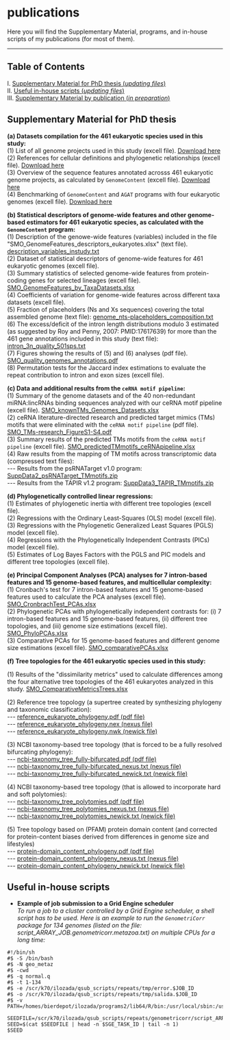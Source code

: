 # publications
Here you will find the Supplementary Material, programs, and in-house scripts of my publications (for most of them).


___

Table of Contents
-----------------

I. [Supplementary Material for PhD thesis (*updating files*)](#pdhsm) \
II. [Useful in-house scripts (*updating files*)](#scripts) \
III. [Supplementary Material by publication (*in preparation*)](#pubsm)


## Supplementary Material for PhD thesis


**(a) Datasets compilation for the 461 eukaryotic species used in this study:** \
(1) List of all genome projects used in this study (excell file). [Download here]() \
(2) References for cellular definitions and phylogenetic relationships (excell file). [Download here]() \
(3) Overview of the sequence features annotated acrosss 461 eukaryotic genome projects, as calculated by `GenomeContent` (excell file). [Download here]() \
(4) Benchmarking of `GenomeContent` and `AGAT` programs with four eukaryotic genomes (excell file). [Download here]()


**(b) Statistical descriptors of genome-wide features and other genome-based estimators for 461 eukaryotic species, as calculated with the `GenomeContent` program:** \
(1) Description of the genowe-wide features (variables) included in the file "SMO_GenomeFeatures_descriptors_eukaryotes.xlsx" (text file). [description_variables_instudy.txt](https://github.com/ilozada/publications/files/9142262/description_variables_instudy.txt) \
(2) Dataset of statistical descriptors of genome-wide features for 461 eukaryotic genomes (excell file). \
(3) Summary statistics of selected genome-wide features from protein-coding genes for selected lineages (excell file). [SMO_GenomeFeatures_by_TaxaDatasets.xlsx](https://github.com/ilozada/publications/files/9142748/SMO_GenomeFeatures_by_TaxaDatasets.xlsx) \
(4) Coefficients of variation for genome-wide features across different taxa datasets (excell file).  \
(5) Fraction of placeholders (Ns and Xs sequences) covering the total assembled genome (text file): [genome_nts-placeholders_composition.txt](https://github.com/ilozada/publications/files/9127990/genome_nts-placeholders_composition.txt) \
(6) The excess/deficit of the intron length distributions modulo 3 estimated (as suggested by Roy and Penny, 2007: PMID:17617639) for more than the 461 gene annotations included in this study (text file): [intron_3n_quality_501sps.txt](https://github.com/ilozada/publications/files/9127855/intron_3n_quality_501sps.txt) \
(7) Figures showing the results of (5) and (6) analyses (pdf file). [SMO_quality_genomes_annotations.pdf](https://github.com/ilozada/publications/files/9150301/SMO_quality_genomes_annotations.pdf) \
(8) Permutation tests for the Jaccard index estimations to evaluate the repeat contribution to intron and exon sizes (excell file).


**(c) Data and additional results from the `ceRNA motif pipeline`:** \
(1) Summary of the genome datasets and of the 40 non-redundant miRNA:lincRNAs binding sequences analyzed with our ceRNA motif pipeline (excell file). [SMO_knownTMs_Genomes_Datasets.xlsx](https://github.com/ilozada/publications/files/9155391/SMO_knownTMs_Genomes_Datasets.xlsx) \
(2) ceRNA literature-directed research and predicted target mimics (TMs) motifs that were eliminated with the `ceRNA motif pipeline` (pdf file). [SMO_TMs-research_FigureS1-S4.pdf](https://github.com/ilozada/publications/files/9150871/SMO_TMs-research_FigureS1-S4.pdf) \
(3) Summary results of the predicted TMs motifs from the `ceRNA motif pipeline` (excell file). [SMO_predictedTMmotifs_ceRNApipeline.xlsx](https://github.com/ilozada/publications/files/9155432/SMO_predictedTMmotifs_ceRNApipeline.xlsx) \
(4) Raw results from the mapping of TM motifs across transcriptomic data (compressed text files): \
    --- Results from the psRNATarget v1.0 program: [SuppData2_psRNATarget_TMmotifs.zip](https://github.com/ilozada/publications/files/9150977/SuppData2_psRNATarget_TMmotifs.zip) \
    --- Results from the TAPIR v1.2 program: [SuppData3_TAPIR_TMmotifs.zip](https://github.com/ilozada/publications/files/9151034/SuppData3_TAPIR_TMmotifs.zip)


**(d) Phylogenetically controlled linear regressions:** \
(1) Estimates of phylogenetic inertia with different tree topologies (excell file). \
(2) Regressions with the Ordinary Least-Squares (OLS) model (excell file). \
(3) Regressions with the Phylogenetic Generalized Least Squares (PGLS) model (excell file). \
(4) Regressions with the Phylogenetically Independent Contrasts (PICs) model (excell file). \
(5) Estimates of Log Bayes Factors with the PGLS and PIC models and different tree topologies (excell file).


**(e) Principal Component Analyses (PCA) analyses for 7 intron-based features and 15 genome-based features, and multicellular complexity:** \
(1) Cronbach's test for 7 intron-based features and 15 genome-based features used to calculate the PCA analyses (excell file). [SMO_CronbrachTest_PCAs.xlsx](https://github.com/ilozada/publications/files/9176642/SMO_CronbrachTest_PCAs.xlsx) \
(2) Phylogenetic PCAs with phylogenetically independent contrasts for: (i) 7 intron-based features and 15 genome-based features, (ii) different tree topologies, and (iii) genome size estimations (excell file). [SMO_PhyloPCAs.xlsx](https://github.com/ilozada/publications/files/9173969/SMO_PhyloPCAs.xlsx) \
(3) Comparative PCAs for 15 genome-based features and different genome size estimations (excell file). [SMO_comparativePCAs.xlsx](https://github.com/ilozada/publications/files/9174913/SMO_comparativePCAs.xlsx)


**(f) Tree topologies for the 461 eukaryotic species used in this study:**

(1) Results of the "dissimilarity metrics" used to calculate differences among the four alternative tree topologies of the 461 eukaryotes analyzed in this study. [SMO_ComparativeMetricsTrees.xlsx](https://github.com/ilozada/publications/files/9189488/SMO_ComparativeMetricsTrees.xlsx)


(2) Reference tree topology (a supertree created by synthesizing phylogeny and taxonomic classification): \
--- [reference_eukaryote_phylogeny.pdf (pdf file)](https://github.com/ilozada/publications/files/9126957/reference_eukaryote_phylogeny.pdf) \
--- [reference_eukaryote_phylogeny.nex (nexus file)](https://github.com/ilozada/publications/files/9126964/reference_eukaryote_phylogeny_nexus.txt) \
--- [reference_eukaryote_phylogeny.nwk (newick file)](https://github.com/ilozada/publications/files/9127051/reference_eukaryote_phylogeny_newick.txt)


(3) NCBI taxonomy-based tree topology (that is forced to be a fully resolved bifurcating phylogeny): \
--- [ncbi-taxonomy_tree_fully-bifurcated.pdf (pdf file)](https://github.com/ilozada/publications/files/9127059/ncbi-taxonomy_tree_fully-bifurcated.pdf) \
--- [ncbi-taxonomy_tree_fully-bifurcated_nexus.txt (nexus file)](https://github.com/ilozada/publications/files/9127060/ncbi-taxonomy_tree_fully-bifurcated_nexus.txt) \
--- [ncbi-taxonomy_tree_fully-bifurcated_newick.txt (newick file)](https://github.com/ilozada/publications/files/9127061/ncbi-taxonomy_tree_fully-bifurcated_newick.txt)

(4) NCBI taxonomy-based tree topology (that is allowed to incorporate hard and soft polytomies): \
--- [ncbi-taxonomy_tree_polytomies.pdf (pdf file)](https://github.com/ilozada/publications/files/9127077/ncbi-taxonomy_tree_polytomies.pdf) \
--- [ncbi-taxonomy_tree_polytomies_nexus.txt (nexus file)](https://github.com/ilozada/publications/files/9127078/ncbi-taxonomy_tree_polytomies_nexus.txt) \
--- [ncbi-taxonomy_tree_polytomies_newick.txt (newick file)](https://github.com/ilozada/publications/files/9127079/ncbi-taxonomy_tree_polytomies_newick.txt)

(5) Tree topology based on (PFAM) protein domain content (and corrected for protein-content biases derived from differences in genome size and lifestyles) \
 --- [protein-domain_content_phylogeny.pdf (pdf file)](https://github.com/ilozada/publications/files/9127735/protein-domain_content_phylogeny.pdf) \
 --- [protein-domain_content_phylogeny_nexus.txt (nexus file)](https://github.com/ilozada/publications/files/9127757/protein-domain_content_phylogeny_nexus.txt) \
 --- [protein-domain_content_phylogeny_newick.txt (newick file)](https://github.com/ilozada/publications/files/9127759/protein-domain_content_phylogeny_newick.txt)


## Useful in-house scripts

- **Example of job submission to a Grid Engine scheduler** \
*To run a job to a cluster controlled by a Grid Engine scheduler, a shell script has to be used. Here is an example to run the `GenometriCorr` package for 134 genomes (listed on the file: script_ARRAY_JOB.genometricorr.metazoa.txt) on multiple CPUs for a long time:*

```terminal
#!/bin/sh
#$ -S /bin/bash
#$ -N geo_metaz
#$ -cwd
#$ -q normal.q
#$ -t 1-134
#$ -e /scr/k70/ilozada/qsub_scripts/repeats/tmp/error.$JOB_ID
#$ -o /scr/k70/ilozada/qsub_scripts/repeats/tmp/salida.$JOB_ID
#$ -v PATH=/homes/bierdepot/ilozada/programs2/lib64/R/bin:/usr/local/sbin:/usr/local/bin:/usr/sbin:/usr/bin:$PATH

SEEDFILE=/scr/k70/ilozada/qsub_scripts/repeats/genometricorr/script_ARRAY_JOB.genometricorr.metazoa.txt
SEED=$(cat $SEEDFILE | head -n $SGE_TASK_ID | tail -n 1)
$SEED
```

